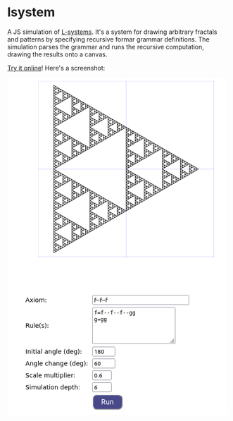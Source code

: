 # lsystem

A JS simulation of [L-systems](https://en.wikipedia.org/wiki/L-system). It's
a system for drawing arbitrary fractals and patterns by specifying recursive
formar grammar definitions. The simulation parses the grammar and runs the
recursive computation, drawing the results onto a canvas.

[Try it online](https://eliben.github.io/lsystem/)! Here's a screenshot:

![Screnshot](/doc/screenshot.png)
